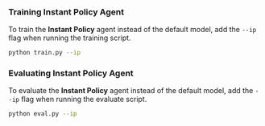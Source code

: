 ### Training Instant Policy Agent

To train the **Instant Policy** agent instead of the default model, add the `--ip` flag when running the training script.  

```bash
python train.py --ip

```
### Evaluating Instant Policy Agent

To evaluate the **Instant Policy** agent instead of the default model, add the `--ip` flag when running the evaluate script.  

```bash
python eval.py --ip
```
